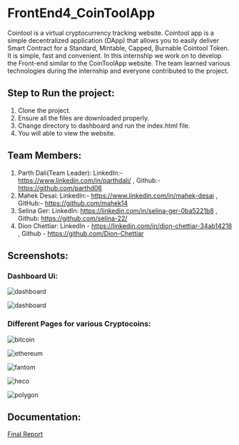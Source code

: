 # FrontEnd4_CoinToolApp

Cointool is a virtual cryptocurrency tracking website. 
Cointool app is a simple decentralized application (DApp) that allows you to easily deliver Smart Contract for a Standard, Mintable, Capped, Burnable Cointool Token. 
It is  simple, fast and convenient.
In this internship we work on to develop the Front-end similar to the CoinToolApp website. The team learned various technologies during the internship and everyone contributed to the project.

## Step to Run the project:
1. Clone the project.
2. Ensure all the files are downloaded properly.
3. Change directory to dashboard and run the index.html file.
4. You will able to view the website.

## Team Members:
1. Parth Dali(Team Leader): LinkedIn:- https://www.linkedin.com/in/parthdali/ , Github:- https://github.com/parthd06
2. Mahek Desai: LinkedIn:- https://www.linkedin.com/in/mahek-desai , GitHub:- https://github.com/mahek14
3. Selina Ger: LinkedIn: https://linkedin.com/in/selina-ger-0ba5221b8 , Github: https://github.com/selina-22/
4. Dion Chettiar: LinkedIn - https://linkedin.com/in/dion-chettiar-34ab14218  , Github - https://github.com/Dion-Chettiar

## Screenshots:

### Dashboard Ui:

![dashboard](https://github.com/parthd06/FrontEnd4_CoinToolApp/blob/main/extras/screenshots/ss1.png?raw=true)

![dashboard](https://github.com/parthd06/FrontEnd4_CoinToolApp/blob/main/extras/screenshots/ss2.png?raw=true)

### Different Pages for various Cryptocoins:

![bitcoin](https://github.com/parthd06/FrontEnd4_CoinToolApp/blob/main/extras/screenshots/ss3.png?raw=true)

![ethereum](https://github.com/parthd06/FrontEnd4_CoinToolApp/blob/main/extras/screenshots/ss4.png?raw=true)

![fantom](https://github.com/parthd06/FrontEnd4_CoinToolApp/blob/main/extras/screenshots/ss5.png?raw=true)

![heco](https://github.com/parthd06/FrontEnd4_CoinToolApp/blob/main/extras/screenshots/ss6.png?raw=true)

![polygon](https://github.com/parthd06/FrontEnd4_CoinToolApp/blob/main/extras/screenshots/ss7.png?raw=true)

## Documentation:

[Final Report](https://github.com/parthd06/FrontEnd4_CoinToolApp/blob/main/extras/FinalReport_FrontEnd_Team4.pdf)
